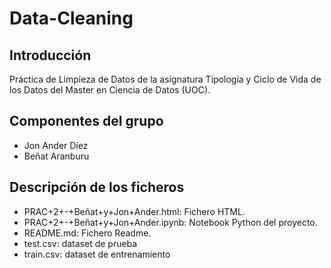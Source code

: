 # Data-Cleaning

## Introducción
Práctica de Limpieza de Datos de la asignatura Tipología y Ciclo de Vida de los Datos del Master en Ciencia de Datos (UOC).

## Componentes del grupo
- Jon Ander Díez
- Beñat Aranburu

## Descripción de los ficheros
- PRAC+2+-+Beñat+y+Jon+Ander.html: Fichero HTML. 
- PRAC+2+-+Beñat+y+Jon+Ander.ipynb: Notebook Python del proyecto.
- README.md: Fichero Readme.
- test.csv: dataset de prueba
- train.csv: dataset de entrenamiento



